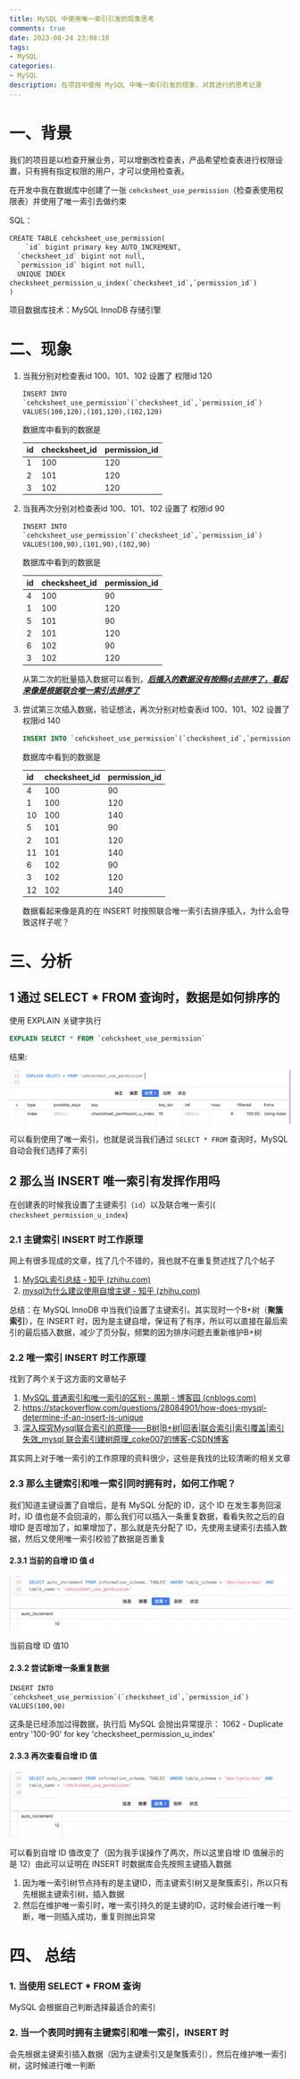 ```yaml
---
title: MySQL 中使用唯一索引引发的现象思考
comments: true
date: 2023-08-24 23:08:10
tags:
- MySQL
categories:
- MySQL
description: 在项目中使用 MySQL 中唯一索引引发的现象，对其进行的思考记录
---
```


# 一、背景

我们的项目是以检查开展业务，可以增删改检查表，产品希望检查表进行权限设置，只有拥有指定权限的用户，才可以使用检查表。

在开发中我在数据库中创建了一张 `cehcksheet_use_permission`（检查表使用权限表）并使用了唯一索引去做约束

SQL：

```mysql
CREATE TABLE cehcksheet_use_permission(
	`id` bigint primary key AUTO_INCREMENT,
  `checksheet_id` bigint not null,
  `permission_id` bigint not null,
  UNIQUE INDEX checksheet_permission_u_index(`checksheet_id`,`permission_id`)
) 
```

项目数据库技术：MySQL InnoDB 存储引擎

# 二、现象

1. 当我分别对检查表id 100、101、102 设置了 权限id 120

   ```mysql
   INSERT INTO `cehcksheet_use_permission`(`checksheet_id`,`permission_id`) VALUES(100,120),(101,120),(102,120)
   ```

   数据库中看到的数据是

   | id   | checksheet_id | permission_id |
   | ---- | ------------- | ------------- |
   | 1    | 100           | 120           |
   | 2    | 101           | 120           |
   | 3    | 102           | 120           |

2. 当我再次分别对检查表id 100、101、102 设置了 权限id 90

   ```mysql
   INSERT INTO `cehcksheet_use_permission`(`checksheet_id`,`permission_id`) VALUES(100,90),(101,90),(102,90)
   ```

   数据库中看到的数据是

   | id   | checksheet_id | permission_id |
   | ---- | ------------- | ------------- |
   | 4    | 100           | 90            |
   | 1    | 100           | 120           |
   | 5    | 101           | 90            |
   | 2    | 101           | 120           |
   | 6    | 102           | 90            |
   | 3    | 102           | 120           |

   从第二次的批量插入数据可以看到，***<u>后插入的数据没有按照id去排序了，看起来像是根据联合唯一索引去排序了</u>***

3. 尝试第三次插入数据，验证想法，再次分别对检查表id 100、101、102 设置了 权限id 140

   ```sql
   INSERT INTO `cehcksheet_use_permission`(`checksheet_id`,`permission_id`) VALUES(100,140),(101,140),(102,140)
   ```

   数据库中看到的数据是

   | id   | checksheet_id | permission_id |
   | ---- | ------------- | ------------- |
   | 4    | 100           | 90            |
   | 1    | 100           | 120           |
   | 10   | 100           | 140           |
   | 5    | 101           | 90            |
   | 2    | 101           | 120           |
   | 11   | 101           | 140           |
   | 6    | 102           | 90            |
   | 3    | 102           | 120           |
   | 12   | 102           | 140           |

   数据看起来像是真的在 INSERT 时按照联合唯一索引去排序插入，为什么会导致这样子呢？

# 三、分析

## 1 通过 SELECT * FROM 查询时，数据是如何排序的

使用 EXPLAIN 关键字执行

```sql
EXPLAIN SELECT * FROM `cehcksheet_use_permission`
```

结果:

![Snipaste_2023-08-26_15-24-52](MySQL中使用唯一索引引发的现象思考/Snipaste_2023-08-26_15-24-52.png)

可以看到使用了唯一索引，也就是说当我们通过 `SELECT * FROM` 查询时，MySQL 自动会我们选择了索引



## 2 那么当 INSERT 唯一索引有发挥作用吗

在创建表的时候我设置了主键索引（`id`）以及联合唯一索引(` checksheet_permission_u_index`)



### 2.1 主键索引 INSERT 时工作原理

网上有很多现成的文章，找了几个不错的，我也就不在重复赘述找了几个帖子

1. [MySQL索引总结 - 知乎 (zhihu.com)](https://zhuanlan.zhihu.com/p/29118331)
2. [mysql为什么建议使用自增主键 - 知乎 (zhihu.com)](https://zhuanlan.zhihu.com/p/71022670)

总结：在 MySQL InnoDB 中当我们设置了主键索引。其实现时一个B+树（**聚簇索引**），在 INSERT 时，因为是主键自增，保证有了有序，所以可以直接在最后索引的最后插入数据，减少了页分裂，频繁的因为排序问题去重新维护B+树



### 2.2 唯一索引 INSERT 时工作原理

找到了两个关于这方面的文章帖子

1. [MySQL 普通索引和唯一索引的区别 - 禺期 - 博客园 (cnblogs.com)](https://www.cnblogs.com/hhhhuanzi/p/12318504.html)
2. https://stackoverflow.com/questions/28084901/how-does-mysql-determine-if-an-insert-is-unique
3. [深入探究Mysql联合索引的原理——B树|B+树|回表|联合索引|索引覆盖|索引失效_mysql 联合索引建树原理_coke007的博客-CSDN博客](https://blog.csdn.net/kexiaoleqq/article/details/118497584)

其实网上对于唯一索引的工作原理的资料很少，这些是我找的比较清晰的相关文章



### 2.3 那么主键索引和唯一索引同时拥有时，如何工作呢？

我们知道主键设置了自增后，是有 MySQL 分配的 ID，这个 ID 在发生事务回滚时，ID 值也是不会回滚的，那么我们可以插入一条重复数据，看看失败之后的自增ID 是否增加了，如果增加了，那么就是先分配了 ID，先使用主键索引去插入数据，然后又使用唯一索引校验了数据是否重复

#### 2.3.1 当前的自增 ID 值 d

![当前自增id值](MySQL中使用唯一索引引发的现象思考/当前自增id值.png)

当前自增 ID 值10


#### 2.3.2 尝试新增一条重复数据

```mysql
INSERT INTO `cehcksheet_use_permission`(`checksheet_id`,`permission_id`) VALUES(100,90)
```

这条是已经添加过得数据，执行后 MySQL 会抛出异常提示： 1062 - Duplicate entry '100-90' for key 'checksheet_permission_u_index'



#### 2.3.3 再次查看自增 ID 值

![插入重复数据失败后的自增ID值](./MySQL中使用唯一索引引发的现象思考/插入重复数据失败后的自增ID值.png)

可以看到自增 ID 值改变了（因为我手误操作了两次，所以这里自增 ID 值展示的是 12）由此可以证明在 INSERT 时数据库会先按照主键插入数据

1. 因为唯一索引树节点持有的是主键ID，而主键索引树又是聚簇索引，所以只有先根据主键索引树，插入数据
2. 然后在维护唯一索引时，唯一索引持久的是主键的ID，这时候会进行唯一判断，唯一则插入成功，重复则抛出异常



# 四、 总结

### 1. 当使用 SELECT * FROM 查询

MySQL 会根据自己判断选择最适合的索引



### 2. 当一个表同时拥有主键索引和唯一索引，INSERT 时

会先根据主键索引插入数据（因为主键索引又是聚簇索引），然后在维护唯一索引树，这时候进行唯一判断
